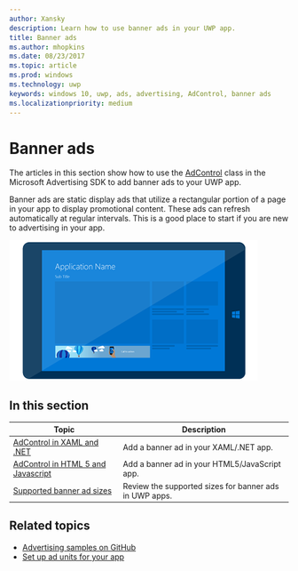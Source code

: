 ```yaml
---
author: Xansky
description: Learn how to use banner ads in your UWP app.
title: Banner ads
ms.author: mhopkins
ms.date: 08/23/2017
ms.topic: article
ms.prod: windows
ms.technology: uwp
keywords: windows 10, uwp, ads, advertising, AdControl, banner ads
ms.localizationpriority: medium
---
```


# Banner ads

The articles in this section show how to use the [AdControl](https://docs.microsoft.com/uwp/api/microsoft.advertising.winrt.ui.adcontrol) class in the Microsoft Advertising SDK to add banner ads to your UWP app.

Banner ads are static display ads that utilize a rectangular portion of a page in your app to display promotional content. These ads can refresh automatically at regular intervals. This is a good place to start if you are new to advertising in your app.

![addreferences](images/banner-ad.png)

## In this section

|  Topic    | Description |               
|----------|-------|
| [AdControl in XAML and .NET](adcontrol-in-xaml-and--net.md)     | Add a banner ad in your XAML/.NET app.        |
| [AdControl in HTML 5 and Javascript](adcontrol-in-html-5-and-javascript.md)     | Add a banner ad in your HTML5/JavaScript app.        |
| [Supported banner ad sizes](supported-ad-sizes-for-banner-ads.md)    |  Review the supported sizes for banner ads in UWP apps.        |


## Related topics

* [Advertising samples on GitHub](http://aka.ms/githubads)
* [Set up ad units for your app](set-up-ad-units-in-your-app.md)
